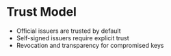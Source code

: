 # Trust Model

- Official issuers are trusted by default
- Self-signed issuers require explicit trust
- Revocation and transparency for compromised keys 